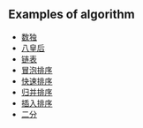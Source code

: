 ## Examples of algorithm

- [数独](source/sudoku.py)
- [八皇后](source/eight_queens.py)
- [链表](source/link_list.c)
- [冒泡排序]()
- [快速排序]()
- [归并排序]()
- [插入排序]()
- [二分]()

